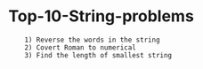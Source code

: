 # Top-10-String-problems

        1) Reverse the words in the string
        2) Covert Roman to numerical
        3) Find the length of smallest string
